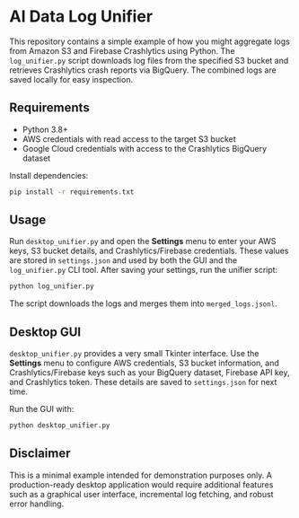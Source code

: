 # AI Data Log Unifier

This repository contains a simple example of how you might aggregate logs from Amazon S3 and Firebase Crashlytics using Python. The `log_unifier.py` script downloads log files from the specified S3 bucket and retrieves Crashlytics crash reports via BigQuery. The combined logs are saved locally for easy inspection.

## Requirements

- Python 3.8+
- AWS credentials with read access to the target S3 bucket
- Google Cloud credentials with access to the Crashlytics BigQuery dataset

Install dependencies:

```bash
pip install -r requirements.txt
```

## Usage

Run `desktop_unifier.py` and open the **Settings** menu to enter your AWS keys,
S3 bucket details, and Crashlytics/Firebase credentials. These values are stored
in `settings.json` and used by both the GUI and the `log_unifier.py` CLI tool.
After saving your settings, run the unifier script:

```bash
python log_unifier.py
```

The script downloads the logs and merges them into `merged_logs.jsonl`.

## Desktop GUI

`desktop_unifier.py` provides a very small Tkinter interface. Use the **Settings**
menu to configure AWS credentials, S3 bucket information, and Crashlytics/Firebase
keys such as your BigQuery dataset, Firebase API key, and Crashlytics token. These
details are saved to `settings.json` for next time.

Run the GUI with:

```bash
python desktop_unifier.py
```

## Disclaimer

This is a minimal example intended for demonstration purposes only. A production-ready desktop application would require additional features such as a graphical user interface, incremental log fetching, and robust error handling.


